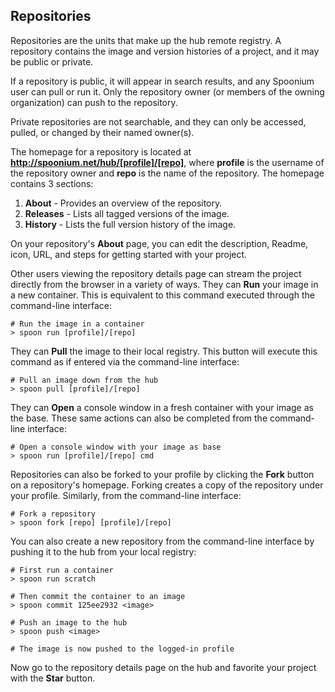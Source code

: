 ## Repositories

Repositories are the units that make up the hub remote registry. A repository contains the image and version histories of a project, and it may be public or private.

If a repository is public, it will appear in search results, and any Spoonium user can pull or run it. Only the repository owner (or members of the owning organization) can push to the repository. 

Private repositories are not searchable, and they can only be accessed, pulled, or changed by their named owner(s).

The homepage for a repository is located at **http://spoonium.net/hub/[profile]/[repo]**, where **profile** is the username of the repository owner and **repo** is the name of the repository. The homepage contains 3 sections:

1. **About** - Provides an overview of the repository. 
2. **Releases** - Lists all tagged versions of the image.
3. **History** - Lists the full version history of the image.

On your repository's **About** page, you can edit the description, Readme, icon, URL, and steps for getting started with your project.

Other users viewing the repository details page can stream the project directly from the browser in a variety of ways. They can **Run** your image in a new container. This is equivalent to this command executed through the command-line interface:

```
# Run the image in a container
> spoon run [profile]/[repo]
```

They can **Pull** the image to their local registry. This button will execute this command as if entered via the command-line interface:

```
# Pull an image down from the hub
> spoon pull [profile]/[repo]
```


They can **Open** a console window in a fresh container with your image as the base. These same actions can also be completed from the command-line interface:

```
# Open a console window with your image as base
> spoon run [profile]/[repo] cmd
```

Repositories can also be forked to your profile by clicking the **Fork** button on a repository's homepage. Forking creates a copy of the repository under your profile. Similarly, from the command-line interface:

```
# Fork a repository
> spoon fork [repo] [profile]/[repo]
```

You can also create a new repository from the command-line interface by pushing it to the hub from your local registry:

```
# First run a container
> spoon run scratch

# Then commit the container to an image
> spoon commit 125ee2932 <image>

# Push an image to the hub
> spoon push <image>

# The image is now pushed to the logged-in profile
```

Now go to the repository details page on the hub and favorite your project with the **Star** button.